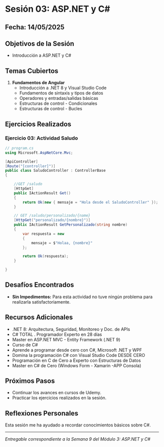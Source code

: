 # Sesión 03: ASP.NET y C#

## Fecha: 14/05/2025

## Objetivos de la Sesión

- Introducción a ASP.NET y C#

## Temas Cubiertos

1. **Fundamentos de Angular**
   - Introducción a .NET 8 y Visual Studio Code
   - Fundamentos de sintaxis y tipos de datos
   - Operadores y entradas/salidas básicas
   - Estructuras de control - Condicionales
   - Estructuras de control - Bucles

## Ejercicios Realizados

### Ejercicio 03: Actividad Saludo

```c#
// program.cs
using Microsoft.AspNetCore.Mvc;

[ApiController]
[Route("[controller]")]
public class SaludoController : ControllerBase
{

    //GET /saludo
    [HttpGet]
    public IActionResult Get()
    {
        return Ok(new { mensaje = "Hola desde el SaludoController" });
    }

    // GET /saludo/personalizado/{name}
    [HttpGet("personalizado/{nombre}")]
    public IActionResult GetPersonalizado(string nombre)
    {
        var respuesta = new
        {
            mensaje = $"Holaa, {nombre}"
        };

        return Ok(respuesta);
    }

}
```

## Desafíos Encontrados

- **Sin Impedimentos:** Para esta actividad no tuve ningún problema para realizarla satisfactoriamente. 

## Recursos Adicionales

- .NET 8: Arquitectura, Seguridad, Monitoreo y Doc. de APIs
- C# TOTAL . Programador Experto en 28 días
- Master en ASP.NET MVC - Entity Framework (.NET 9)
- Curso de C#
- Aprende a programar desde cero con C#, Microsoft .NET y WPF
- Domina la programación C# con Visual Studio Code DESDE CERO
- Programación en C de Cero a Experto con Estructuras de Datos
- Master en C# de Cero (Windows Form - Xamarin -APP Consola)

## Próximos Pasos

- Continuar los avances en cursos de Udemy. 
- Practicar los ejercicios realizados en la sesión.

## Reflexiones Personales

Esta sesión me ha ayudado a recordar conocimientos básicos sobre C#.

---

*Entregable correspondiente a la Semana 9 del Módulo 3: ASP.NET y C#*